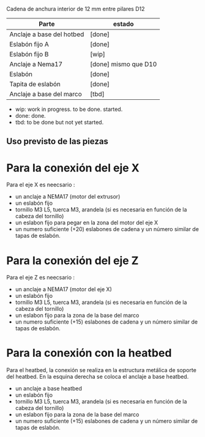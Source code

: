 Cadena de anchura interior de 12 mm entre pilares D12

| Parte                       | estado |
|-----------------------------|------------|
| Anclaje a base del hotbed   | [done] |
| Eslabón fijo A              | [done] |
| Eslabón fijo B              | [wip] |
| Anclaje a Nema17            | [done] mismo que D10 |
| Eslabón                     | [done] |
| Tapita de eslabón           | [done] |
| Anclaje a base del marco    | [tbd]

- wip: work in progress. to be done. started.
- done: done.
- tbd: to be done but not yet started.

## Uso previsto de las piezas

# Para la conexión del eje X
Para el eje X es neecsario :
- un anclaje a NEMA17 (motor del extrusor)
- un eslabón fijo 
- tornillo M3 L5, tuerca M3, arandela (si es necesaria en función de la cabeza del tornillo)
- un eslabon fijo para pegar en la zona del motor del eje X
- un numero suficiente (+20) eslabones de cadena y un número similar de tapas de eslabón.
 
# Para la conexión del eje Z
Para el eje Z es neecsario :
- un anclaje a NEMA17 (motor del eje X)
- un eslabón fijo 
- tornillo M3 L5, tuerca M3, arandela (si es necesaria en función de la cabeza del tornillo)
- un eslabon fijo para la zona de la base del marco
- un numero suficiente (+15) eslabones de cadena y un número similar de tapas de eslabón.
 
 
# Para la conexión con la heatbed
Para el heatbed, la conexión se realiza en la estructura metálica de soporte del heatbed. 
En la esquina derecha se coloca el anclaje a base heatbed.
- un anclaje a base heatbed
- un eslabón fijo 
- tornillo M3 L5, tuerca M3, arandela (si es necesaria en función de la cabeza del tornillo)
- un eslabon fijo para la zona de la base del marco
- un numero suficiente (+15) eslabones de cadena y un número similar de tapas de eslabón.

 

 
